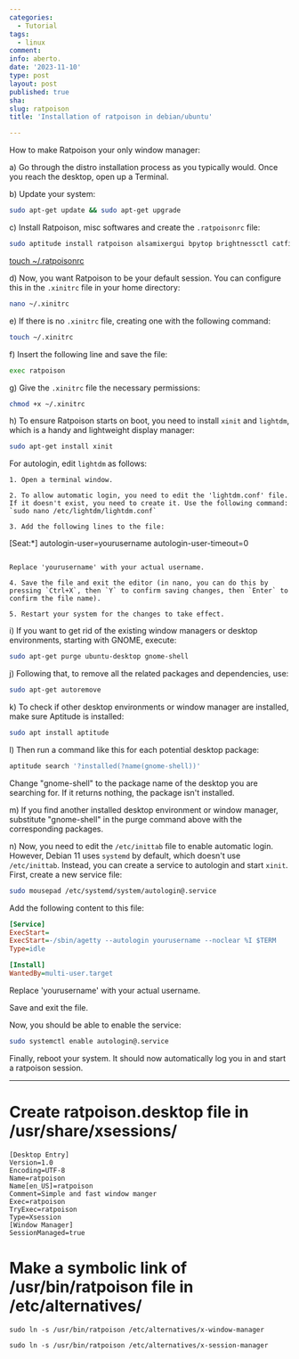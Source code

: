 ```yaml
---
categories:
  - Tutorial
tags:
  - linux
comment: 
info: aberto.
date: '2023-11-10'
type: post
layout: post
published: true
sha: 
slug: ratpoison
title: 'Installation of ratpoison in debian/ubuntu'

---
```


How to make Ratpoison your only window manager:

a) Go through the distro installation process as you typically would. Once you reach the desktop, open up a Terminal.

b) Update your system:

```bash
sudo apt-get update && sudo apt-get upgrade
```

c) Install Ratpoison, misc softwares and create the `.ratpoisonrc` file:

```bash
sudo aptitude install ratpoison alsamixergui bpytop brightnessctl catfish dialog gir1.2-xfconf-0 gmrun gsimplecal libfltk1.1 libjs-jquery libjs-sphinxdoc libjs-underscore libxnvctrl0 neofetch python3-dbus python3-dialog python3-pexpect python3-psutil python3-ptyprocess rxvt rxvt-unicode unclutter viewnior brightness-udev chafa fonts-dejavu fonts-ipaexfont-gothic fonts-ipafont-gothic fonts-ipafont-nonfree-jisx0208 fonts-liberation fonts-mona fonts-takao-gothic fonts-umeplus-cl fonts-vlgothic javascript-common libu2f-udev locate mlocate plocate system-config-printer unclutter-startup 9menu cups-pk-helper fonts-ipafont-mincho ghostscript gir1.2-secret-1 gsfonts menu packagekit python3-smbc system-config-printer-udev dmenu fonts-droid-fallback libpaper-utils packagekit-tools fonts-noto-mono gdebi lintian bcc build-essential clang-11 clang-13 clang-9 fakeroot gcc gcc-10 gcc-9 libalgorithm-merge-perl libfile-fcntllock-perl libpackage-stash-xs-perl libref-util-perl libtype-tiny-xs-perl libxml-sax-expat-perl pseudo tcc elks-libc libalgorithm-diff-xs-perl libomp-11-dev libreadonly-perl libref-util-xs-perl llvm-11-dev llvm-13-dev llvm-9-dev
```

[touch ~/.ratpoisonrc](https://ib.bsb.br/ratpoisonrc)

d) Now, you want Ratpoison to be your default session. You can configure this in the `.xinitrc` file in your home directory:

```bash
nano ~/.xinitrc
```

e) If there is no `.xinitrc` file, creating one with the following command:

```bash
touch ~/.xinitrc
```

f) Insert the following line and save the file:

```bash
exec ratpoison
```

g) Give the `.xinitrc` file the necessary permissions:

```bash
chmod +x ~/.xinitrc
```

h) To ensure Ratpoison starts on boot, you need to install `xinit` and `lightdm`, which is a handy and lightweight display manager:

```bash
sudo apt-get install xinit
```

For autologin, edit `lightdm` as follows:

```
1. Open a terminal window.

2. To allow automatic login, you need to edit the 'lightdm.conf' file. If it doesn't exist, you need to create it. Use the following command: `sudo nano /etc/lightdm/lightdm.conf`

3. Add the following lines to the file:

```
[Seat:*]
autologin-user=yourusername
autologin-user-timeout=0
```

Replace 'yourusername' with your actual username.

4. Save the file and exit the editor (in nano, you can do this by pressing `Ctrl+X`, then `Y` to confirm saving changes, then `Enter` to confirm the file name).

5. Restart your system for the changes to take effect.
```


i) If you want to get rid of the existing window managers or desktop environments, starting with GNOME, execute:

```bash
sudo apt-get purge ubuntu-desktop gnome-shell
```

j) Following that, to remove all the related packages and dependencies, use:

```bash
sudo apt-get autoremove
```

k) To check if other desktop environments or window manager are installed, make sure Aptitude is installed:

```bash
sudo apt install aptitude
```

l) Then run a command like this for each potential desktop package:

```bash
aptitude search '?installed(?name(gnome-shell))'
```

Change "gnome-shell" to the package name of the desktop you are searching for. If it returns nothing, the package isn't installed.

m) If you find another installed desktop environment or window manager, substitute "gnome-shell" in the purge command above with the corresponding packages.

n) Now, you need to edit the `/etc/inittab` file to enable automatic login. However, Debian 11 uses `systemd` by default, which doesn't use `/etc/inittab`. Instead, you can create a service to autologin and start `xinit`. First, create a new service file:

```bash
sudo mousepad /etc/systemd/system/autologin@.service
```

Add the following content to this file:

```ini
[Service]
ExecStart=
ExecStart=-/sbin/agetty --autologin yourusername --noclear %I $TERM
Type=idle

[Install]
WantedBy=multi-user.target
```

Replace 'yourusername' with your actual username.

Save and exit the file.

Now, you should be able to enable the service:

```bash
sudo systemctl enable autologin@.service
```

Finally, reboot your system. It should now automatically log you in and start a ratpoison session.

***

# Create ratpoison.desktop file in /usr/share/xsessions/

```
[Desktop Entry]
Version=1.0
Encoding=UTF-8
Name=ratpoison
Name[en_US]=ratpoison
Comment=Simple and fast window manger
Exec=ratpoison
TryExec=ratpoison
Type=Xsession
[Window Manager]
SessionManaged=true
```

# Make a symbolic link of /usr/bin/ratpoison file in /etc/alternatives/
`sudo ln -s /usr/bin/ratpoison /etc/alternatives/x-window-manager`

`sudo ln -s /usr/bin/ratpoison /etc/alternatives/x-session-manager`
